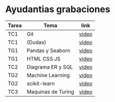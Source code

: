 
# Ayudantias grabaciones

| Tarea| Tema | link |
|------|------|------|
| TC1 | Git |[video](https://drive.google.com/file/d/1vEUQEzzxuYuqzC_Ue6hniktcRs-cU51d/view?usp=sharing)|
| TC1 | (Dudas)  |[video](https://drive.google.com/file/d/1xWq2TH1Sj_ZCwDqvTTZxk8HJdq22z7wn/view?usp=sharing)|
| TG1 | Pandas y Seaborn |[video](https://drive.google.com/file/d/1NjcYounPXQYozcsxivA5vn05h0GrPSUB/view?usp=sharing)|
| TG1 | HTML CSS JS |[video](https://drive.google.com/file/d/1VB8yZR12UaGrB8ONh6f-4PUe_x0AN8Cr/view?usp=sharing)|
| TC2 | Diagrama ER y SQL |[video](https://drive.google.com/file/d/1_0T1CAuq04DHqGctfuXYe2KQTD8RXQVx/view?usp=sharing)|
| TG2 | Machine Learning| [video](https://drive.google.com/file/d/1wX9B4OW-K-SyISLr6WgKEOvbHVTsxDo4/view?usp=sharing)|
| TG2 | scikit-learn    | [video](https://drive.google.com/file/d/1PoWoeriaiXdHTOhH_hlmZnrenkRd7YA2/view?usp=sharing)|
| TC3 | Maquinas de Turing| [video](https://drive.google.com/file/d/1RSP-3KN4C1_9s8e_rXQBwZ-CZlQMgCR5/view?usp=sharing)|
